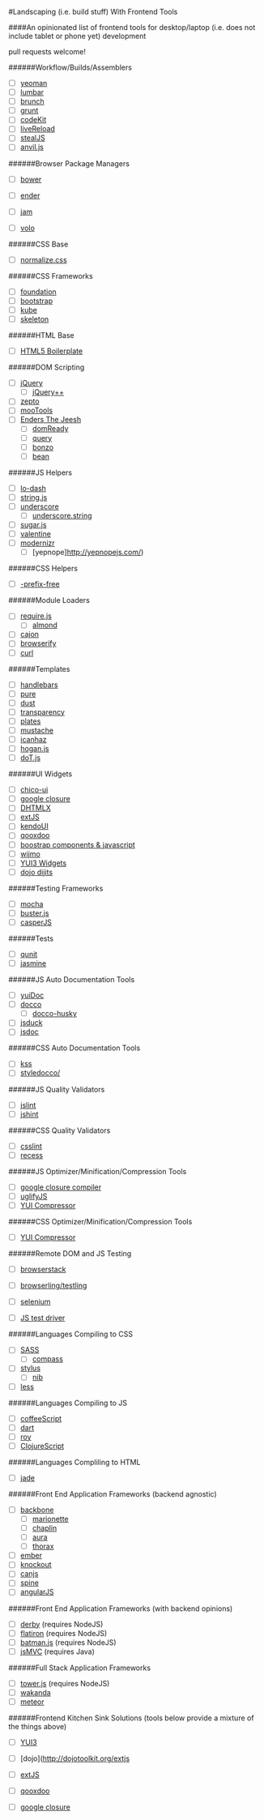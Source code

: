 #Landscaping (i.e. build stuff) With Frontend Tools

####An opinionated list of frontend tools for desktop/laptop (i.e. does not include tablet or phone yet) development

pull requests welcome!

######Workflow/Builds/Assemblers

* [  ] [yeoman](http://yeoman.io/)
* [  ] [lumbar](http://walmartlabs.github.com/lumbar/)
* [  ] [brunch](http://brunch.io/)
* [  ] [grunt](https://github.com/cowboy/grunt)
* [  ] [codeKit](http://incident57.com/codekit/)
* [  ] [liveReload](http://livereload.com/)
* [  ] [stealJS](http://javascriptmvc.com/docs.html#!stealjs)
* [  ] [anvil.js](http://appendto.github.com/anvil.js/)

######Browser Package Managers

* [  ] [bower](http://twitter.github.com/bower/)
* [  ] [ender](http://ender.no.de/)
* [  ] [jam](http://jamjs.org/)
* [  ] [volo](http://volojs.org/)


######CSS Base

* [  ] [normalize.css](http://necolas.github.com/normalize.css/)

######CSS Frameworks

* [  ] [foundation](http://foundation.zurb.com/)
* [  ] [bootstrap](http://twitter.github.com/bootstrap/)
* [  ] [kube](http://kubeframework.com/)
* [  ] [skeleton](http://www.getskeleton.com/)

######HTML Base

* [  ] [HTML5 Boilerplate](http://html5boilerplate.com/)

######DOM Scripting

* [  ] [jQuery](http://jquery.com/)
	*  [  ] [jQuery++](http://jquerypp.com/)
* [  ] [zepto](http://zeptojs.com/)
* [  ] [mooTools](http://mootools.net/)
* [  ] [Enders The Jeesh](https://github.com/ender-js/jeesh)
 	* [  ] [domReady](https://github.com/ded/domready)
 	* [  ] [query](https://github.com/ded/qwery)
	* [  ] [bonzo](https://github.com/ded/bonzo)
	* [  ] [bean](https://github.com/fat/bean)

######JS Helpers

* [  ] [lo-dash](http://lodash.com/)
* [  ] [string.js](http://stringjs.com/)
* [  ] [underscore](http://underscorejs.org/)
	* [  ] [underscore.string](http://epeli.github.com/underscore.string/)
* [  ] [sugar.js](http://sugarjs.com/)
* [  ] [valentine](https://github.com/ded/valentine)
* [  ] [modernizr](http://modernizr.com/)
	* [  ] [yepnope]http://yepnopejs.com/)

######CSS Helpers

* [  ] [-prefix-free](http://leaverou.github.com/prefixfree/)

######Module Loaders

* [  ] [require.js](http://requirejs.org/)
	* [  ] [almond](https://github.com/jrburke/almond)
* [  ] [cajon](https://github.com/requirejs/cajon)
* [  ] [browserify](https://github.com/substack/node-browserify)
* [  ] [curl](https://github.com/cujojs/curl)

######Templates

* [  ] [handlebars](http://handlebarsjs.com/)
* [  ] [pure](http://beebole.com/pure/)
* [  ] [dust](http://akdubya.github.com/dustjs/)
* [  ] [transparency](http://leonidas.github.com/transparency/)
* [  ] [plates](https://github.com/flatiron/plates)
* [  ] [mustache](http://mustache.github.com/)
* [  ] [icanhaz](http://icanhazjs.com/)
* [  ] [hogan.js](http://twitter.github.com/hogan.js/)
* [  ] [doT.js](http://olado.github.com/doT/)

######UI Widgets

* [  ] [chico-ui](http://chico-ui.com.ar/)
* [  ] [google closure](http://closure-library.googlecode.com/svn/trunk/closure/goog/demos/index.html)
* [  ] [DHTMLX](http://dhtmlx.com/)
* [  ] [extJS](http://www.sencha.com/products/extjs/examples/)
* [  ] [kendoUI](http://www.kendoui.com/)
* [  ] [qooxdoo](http://qooxdoo.org/)
* [  ] [boostrap components & javascript](http://twitter.github.com/bootstrap/javascript.html)
* [  ] [wijmo](http://wijmo.com/)
* [  ] [YUI3 Widgets](http://yuilibrary.com/yui/docs/guides/)
* [  ] [dojo dijits](http://dojotoolkit.org/reference-guide/1.8/dojox/index.html)

######Testing Frameworks

* [  ] [mocha](http://visionmedia.github.com/mocha/)
* [  ] [buster.js](http://busterjs.org/)
* [  ] [casperJS](http://casperjs.org/)

######Tests

* [  ] [qunit](http://qunitjs.com/)
* [  ] [jasmine](http://pivotal.github.com/jasmine/)

######JS Auto Documentation Tools

* [  ] [yuiDoc](http://yui.github.com/yuidoc/)
* [  ] [docco](http://jashkenas.github.com/docco/)
	* [  ] [docco-husky](https://github.com/mbrevoort/docco-husky)
* [  ] [jsduck](https://github.com/senchalabs/jsduck)
* [  ] [jsdoc](http://code.google.com/p/jsdoc-toolkit/)

######CSS Auto Documentation Tools

* [  ] [kss](https://github.com/kneath/kss)
* [  ] [styledocco/](http://jacobrask.github.com/styledocco/)

######JS Quality Validators

* [  ] [jslint](http://www.jslint.com/)
* [  ] [jshint](http://www.jshint.com/)

######CSS Quality Validators

* [  ] [csslint](http://csslint.net/)
* [  ] [recess](http://twitter.github.com/recess)

######JS Optimizer/Minification/Compression Tools

* [  ] [google closure compiler](https://developers.google.com/closure/compiler/)
* [  ] [uglifyJS](https://github.com/mishoo/UglifyJS)
* [  ] [YUI Compressor](http://)

######CSS Optimizer/Minification/Compression Tools

* [  ] [YUI Compressor](http://)

######Remote DOM and JS Testing

* [  ] [browserstack](http://www.browserstack.com/)
* [  ] [browserling/testling](https://browserling.com/)
* [  ] [selenium](http://seleniumhq.org/)
* [  ] [JS test driver](http://code.google.com/p/js-test-driver/)


######Languages Compiling to CSS

* [  ] [SASS](http://sass-lang.com/)
	* [  ] [compass](http://compass-style.org)
* [  ] [stylus](http://learnboost.github.com/stylus/)
	* [  ] [nib](http://visionmedia.github.com/nib/)
* [  ] [less](http://lesscss.org)

######Languages Compiling to JS

* [  ] [coffeeScript](http://coffeescript.org/)
* [  ] [dart](http://www.dartlang.org/)
* [  ] [roy](https://github.com/pufuwozu/roy)
* [  ] [ClojureScript](https://github.com/clojure/clojurescript)

######Languages Compliling to HTML

* [  ] [jade](http://jade-lang.com/)

######Front End Application Frameworks (backend agnostic)

* [  ] [backbone](http://backbonejs.org/)
	* [  ] [marionette](http://marionettejs.com)
	* [  ] [chaplin](http://chaplinjs.github.com/)
	* [  ] [aura](http://addyosmani.github.com/aura/)
	* [  ] [thorax](http://walmartlabs.github.com/thorax/)
* [  ] [ember](http://emberjs.com/)
* [  ] [knockout](http://knockoutjs.com/)
* [  ] [canjs](http://canjs.us/)
* [  ] [spine](http://spinejs.com/)
* [  ] [angularJS](http://angularjs.org/)

######Front End Application Frameworks (with backend opinions)

* [  ] [derby](http://derbyjs.com/) (requires NodeJS)
* [  ] [flatiron](http://flatironjs.org/) (requires NodeJS)
* [  ] [batman.js](http://batmanjs.org/) (requires NodeJS)
* [  ] [jsMVC](http://javascriptmvc.com/) (requires Java)

######Full Stack Application Frameworks

* [  ] [tower.js](http://towerjs.org/) (requires NodeJS)
* [  ] [wakanda](http://www.wakanda.org/)
* [  ] [meteor](http://http://www.meteor.com/)

######Frontend Kitchen Sink Solutions (tools below provide a mixture of the things above)

* [  ] [YUI3](http://yuilibrary.com/projects/yui3/)
* [  ] [dojo](http://dojotoolkit.org/extjs
* [  ] [extJS](http://www.sencha.com/products/extjs/)
* [  ] [qooxdoo](http://qooxdoo.org/)
* [  ] [google closure](https://developers.google.com/closure/)


























